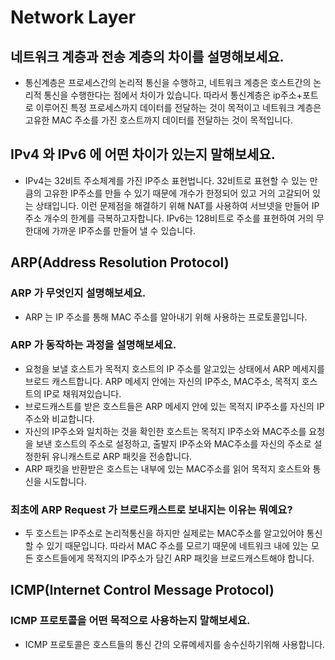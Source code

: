# Network Layer

## 네트워크 계층과 전송 계층의 차이를 설명해보세요.

- 통신계층은 프로세스간의 논리적 통신을 수행하고, 네트워크 계층은 호스트간의 논리적 통신을 수행한다는 점에서 차이가 있습니다. 따라서 통신계층은 ip주소+포트로 이루어진 특정 프로세스까지 데이터를 전달하는 것이 목적이고 네트워크 계층은 고유한 MAC 주소를 가진 호스트까지 데이터를 전달하는 것이 목적입니다.

## IPv4 와 IPv6 에 어떤 차이가 있는지 말해보세요.

- IPv4는 32비트 주소체계를 가진 IP주소 표현법니다. 32비트로 표현할 수 있는 만큼의 고유한 IP주소를 만들 수 있기 때문에 개수가 한정되어 있고 거의 고갈되어 있는 상태입니다. 이런 문제점을 해결하기 위해 NAT를 사용하여 서브넷을 만들어 IP주소 개수의 한계를 극복하고자합니다. IPv6는 128비트로 주소를 표현하여 거의 무한대에 가까운 IP주소를 만들어 낼 수 있습니다.

## ARP(Address Resolution Protocol)

### ARP 가 무엇인지 설명해보세요.

- ARP 는 IP 주소를 통해 MAC 주소를 알아내기 위해 사용하는 프로토콜입니다. 

### ARP 가 동작하는 과정을 설명해보세요.

- 요청을 보낼 호스트가 목적지 호스트의 IP 주소를 알고있는 상태에서 ARP 메세지를 브로드 캐스트합니다. ARP 메세지 안에는 자신의 IP주소, MAC주소, 목적지 호스트의 IP로 채워져있습니다.
- 브로드캐스트를 받은 호스트들은 ARP 메세지 안에 있는 목적지 IP주소를 자신의 IP주소와 비교합니다.
- 자신의 IP주소와 일치하는 것을 확인한 호스트는 목적지 IP주소와 MAC주소를 요청을 보낸 호스트의 주소로 설정하고, 출발지 IP주소와 MAC주소를 자신의 주소로 설정한뒤 유니캐스트로 ARP 패킷을 전송합니다.
- ARP 패킷을 반환받은 호스트는 내부에 있는 MAC주소를 읽어 목적지 호스트와 통신을 시도합니다.

### 최초에 ARP Request 가 브로드캐스트로 보내지는 이유는 뭐예요?

- 두 호스트는 IP주소로 논리적통신을 하지만 실제로는 MAC주소를 알고있어야 통신할 수 있기 때문입니다. 따라서 MAC 주소를 모르기 때문에 네트워크 내에 있는 모든 호스트들에게 목적지의 IP주소가 담긴 ARP 패킷을 브로드캐스트해야 합니다.

## ICMP(Internet Control Message Protocol)

### ICMP 프로토콜을 어떤 목적으로 사용하는지 말해보세요.

- ICMP 프로토콜은 호스트들의 통신 간의 오류메세지를 송수신하기위해 사용합니다.
